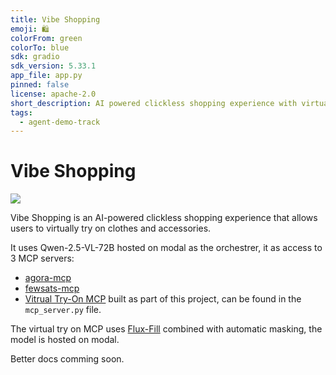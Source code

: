 ```yaml
---
title: Vibe Shopping
emoji: 🛍
colorFrom: green
colorTo: blue
sdk: gradio
sdk_version: 5.33.1
app_file: app.py
pinned: false
license: apache-2.0
short_description: AI powered clickless shopping experience with virtual try-on
tags:
  - agent-demo-track
---
```


# Vibe Shopping

[![](https://github.com/user-attachments/assets/a445d974-7ee0-411b-a33b-e865c1c9e7bd)](https://www.youtube.com/watch?v=tSkny9_AjQs)

Vibe Shopping is an AI-powered clickless shopping experience that allows users to virtually try on clothes and accessories.

It uses Qwen-2.5-VL-72B hosted on modal as the orchestrer, it as access to 3 MCP servers:

- [agora-mcp](https://github.com/Fewsats/agora-mcp)
- [fewsats-mcp](https://github.com/Fewsats/fewsats-mcp)
- [Vitrual Try-On MCP](./mcp_server.py) built as part of this project, can be found in the `mcp_server.py` file.

The virtual try on MCP uses [Flux-Fill](https://huggingface.co/black-forest-labs/FLUX.1-Fill-dev) combined with automatic masking, the model is hosted on modal.

Better docs comming soon.
